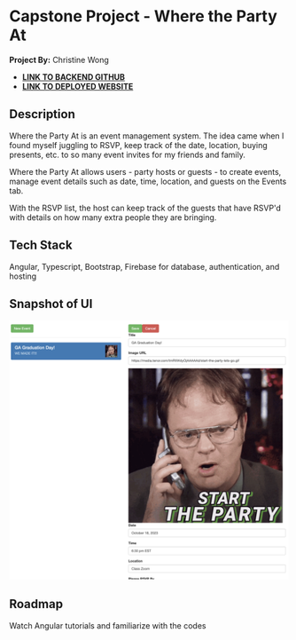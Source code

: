 # Capstone Project - Where the Party At

**Project By:** Christine Wong
- [**LINK TO BACKEND GITHUB**](https://github.com/cwon07/wtpa_backend)
- [**LINK TO DEPLOYED WEBSITE**](https://wtpa-afd8c.web.app/)

## Description

Where the Party At is an event management system. The idea came when I found myself juggling to RSVP, keep track of the date, location, buying presents, etc. to so many event invites for my friends and family. 

Where the Party At allows users - party hosts or guests - to create events, manage event details such as date, time, location, and guests on the Events tab.

With the RSVP list, the host can keep track of the guests that have RSVP'd with details on how many extra people they are bringing. 

## Tech Stack

Angular, Typescript, Bootstrap, Firebase for database, authentication, and hosting

## Snapshot of UI

 ![Desktop View](/wtpa/src/app/shared/UI.png)


## Roadmap

Watch Angular tutorials and familiarize with the codes
